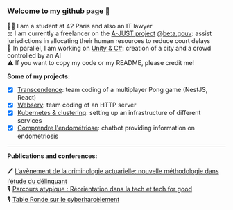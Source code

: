 ### Welcome to my github page 👋

🙋‍♀️ I am a student at 42 Paris and also an IT lawyer <br />
⚖️ I am currently a freelancer on the [A-JUST project](https://github.com/betagouv/a-just) @[beta.gouv](https://github.com/betagouv): assist jurisdictions in allocating their human resources to reduce court delays <br />
👾 In parallel, I am working on [Unity & C#](https://github.com/JehanneDussert/TwinCity): creation of a city and a crowd controlled by an AI <br />
⚠️ If you want to copy my code or my README, please credit me! <br />
<!-- 🤳 In parallel, I am working on [camagru](https://github.com/JehanneDussert/camagru): kind of Instagram allowing users to make and share photo-montages (JS, PHP) <br /> -->

__Some of my projects:__
- [x] [Transcendence](https://github.com/JehanneDussert/ft_transcendence): team coding of a multiplayer Pong game (NestJS, React)
- [x] [Webserv](https://github.com/JehanneDussert/webserv): team coding of an HTTP server
- [x] [Kubernetes & clustering](https://github.com/JehanneDussert/ft_services): setting up an infrastructure of different services
- [x] [Comprendre l'endométriose](https://www.facebook.com/comprendrelendo): chatbot providing information on endometriosis

---

__Publications and conferences:__ 
<br />
<br />
🖊 [L’avènement de la criminologie actuarielle: nouvelle méthodologie dans l’étude du délinquant](https://medium.com/ai-for-tomorrow/lav%C3%A8nement-de-la-criminologie-actuarielle-nouvelle-m%C3%A9thodologie-dans-l-%C3%A9tude-du-d%C3%A9linquant-af7007a395a5) <br />
🎙 [Parcours atypique : Réorientation dans la tech et tech for good](https://www.youtube.com/watch?v=zpVCbXXHtXU&t=4s&ab_channel=BeMyApp) <br />
🎙 [Table Ronde sur le cyberharcèlement](https://www.youtube.com/watch?v=9DbSmU_b6RY&t=2062s&ab_channel=SheoTechnology) <br />
